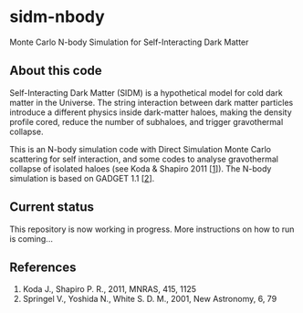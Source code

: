 sidm-nbody
==========
Monte Carlo N-body Simulation for Self-Interacting Dark Matter


## About this code

Self-Interacting Dark Matter (SIDM) is a hypothetical model for cold
dark matter in the Universe. The string interaction between dark
matter particles introduce a different physics inside dark-matter
haloes, making the density profile cored, reduce the number of subhaloes,
and trigger gravothermal collapse.

This is an N-body simulation code with Direct Simulation Monte Carlo
scattering for self interaction, and some codes to analyse
gravothermal collapse of isolated haloes (see Koda & Shapiro 2011
[[1]]). The N-body simulation is based on GADGET 1.1 [[2]].

## Current status

This repository is now working in progress. More instructions on how
to run is coming...

## References
1. Koda J., Shapiro P. R., 2011, MNRAS, 415, 1125
2. Springel V., Yoshida N., White S. D. M., 2001, New Astronomy, 6, 79

[1]: http://adsabs.harvard.edu/abs/2011MNRAS.415.1125K 
[2]: http://adsabs.harvard.edu/abs/2001NewA....6...79S
